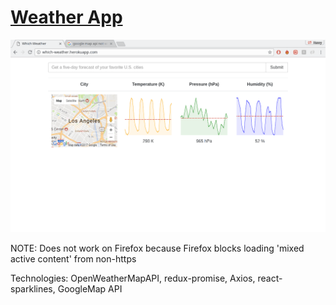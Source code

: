 # [Weather App](https://which-weather.herokuapp.com)

<img src="https://github.com/hhau01/learn-react-redux/blob/master/3-WhichWeather/img/demo.gif" alt="" width="600">

NOTE: Does not work on Firefox because Firefox blocks loading 'mixed active content' from non-https

Technologies: OpenWeatherMapAPI, redux-promise, Axios, react-sparklines, GoogleMap API